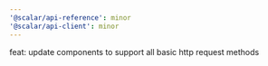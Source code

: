 ```yaml
---
'@scalar/api-reference': minor
'@scalar/api-client': minor
---
```


feat: update components to support all basic http request methods
